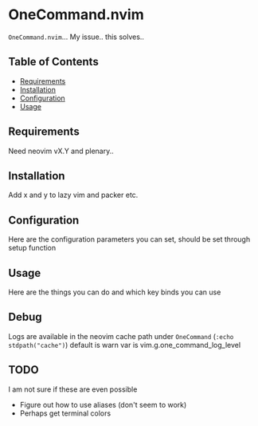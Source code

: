 # OneCommand.nvim
<!-- TODO: finish -->
`OneCommand.nvim`...
My issue.. this solves..

<!-- TODO: Add some gif/video of use -->

## Table of Contents

- [Requirements](#requirements)
- [Installation](#installation)
- [Configuration](#configuration)
- [Usage](#usage)

## Requirements
Need neovim vX.Y and plenary..

## Installation
Add x and y to lazy vim and packer etc.

## Configuration
Here are the configuration parameters you can set, should be set through setup
function

## Usage
Here are the things you can do and which key binds you can use

## Debug
Logs are available in the neovim cache path under `OneCommand` (`:echo stdpath("cache")`)
default is warn
var is vim.g.one_command_log_level

## TODO
I am not sure if these are even possible
- Figure out how to use aliases (don't seem to work)
- Perhaps get terminal colors
